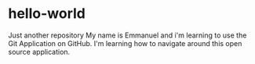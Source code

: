# hello-world
Just another repository
My name is Emmanuel and i'm learning to use the Git Application on GitHub. I'm learning how to navigate around this open source application.
